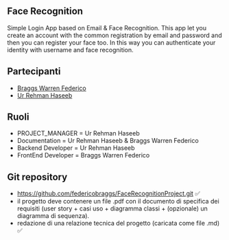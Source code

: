 ## Face Recognition

Simple Login App based on Email & Face Recognition. This app let you create an account with the common registration by email and password and then you can register your face too. In this way you can authenticate your identity with username and face recognition. 

## Partecipanti
 - <a href="https://github.com/federicobraggs">Braggs Warren Federico</a>
 - <a href="https://github.com/seebi98">Ur Rehman Haseeb</a>

## Ruoli
* PROJECT_MANAGER = Ur Rehman Haseeb
* Documentation = Ur Rehman Haseeb & Braggs Warren Federico 
* Backend Developer = Ur Rehman Haseeb
* FrontEnd Developer = Braggs Warren Federico

## Git repository
* https://github.com/federicobraggs/FaceRecognitionProject.git  :white_check_mark:
* il progetto deve contenere un file .pdf con il documento di specifica dei requisiti (user story + casi uso + diagramma classi + (opzionale) un diagramma di sequenza).
* redazione di una relazione tecnica del progetto (caricata come file .md) :white_check_mark:
